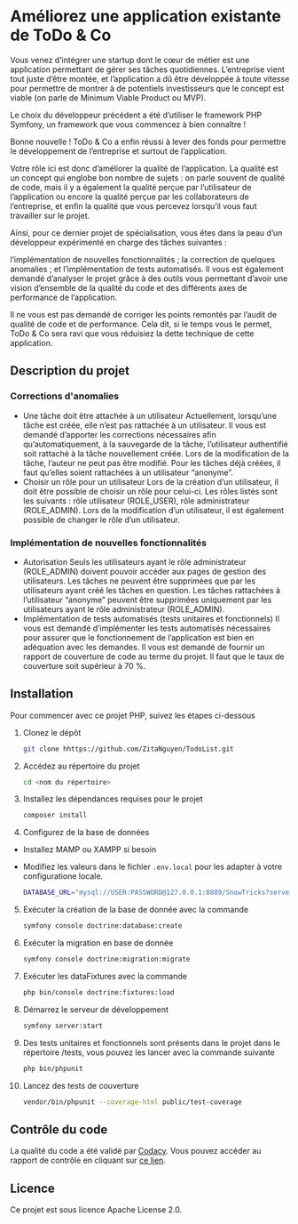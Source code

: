 # Améliorez une application existante de ToDo & Co
Vous venez d’intégrer une startup dont le cœur de métier est une application permettant de gérer ses tâches quotidiennes. L’entreprise vient tout juste d’être montée, et l’application a dû être développée à toute vitesse pour permettre de montrer à de potentiels investisseurs que le concept est viable (on parle de Minimum Viable Product ou MVP).

Le choix du développeur précédent a été d’utiliser le framework PHP Symfony, un framework que vous commencez à bien connaître !

Bonne nouvelle ! ToDo & Co a enfin réussi à lever des fonds pour permettre le développement de l’entreprise et surtout de l’application.

Votre rôle ici est donc d’améliorer la qualité de l’application. La qualité est un concept qui englobe bon nombre de sujets : on parle souvent de qualité de code, mais il y a également la qualité perçue par l’utilisateur de l’application ou encore la qualité perçue par les collaborateurs de l’entreprise, et enfin la qualité que vous percevez lorsqu’il vous faut travailler sur le projet.

Ainsi, pour ce dernier projet de spécialisation, vous êtes dans la peau d’un développeur expérimenté en charge des tâches suivantes :

l’implémentation de nouvelles fonctionnalités ; la correction de quelques anomalies ; et l’implémentation de tests automatisés. Il vous est également demandé d’analyser le projet grâce à des outils vous permettant d’avoir une vision d’ensemble de la qualité du code et des différents axes de performance de l’application.

Il ne vous est pas demandé de corriger les points remontés par l’audit de qualité de code et de performance. Cela dit, si le temps vous le permet, ToDo & Co sera ravi que vous réduisiez la dette technique de cette application.

## Description du projet

### Corrections d'anomalies
* Une tâche doit être attachée à un utilisateur
  Actuellement, lorsqu’une tâche est créée, elle n’est pas rattachée à un utilisateur. Il vous est demandé d’apporter les corrections nécessaires afin qu’automatiquement, à la sauvegarde de la tâche, l’utilisateur authentifié soit rattaché à la tâche nouvellement créée. Lors de la modification de la tâche, l’auteur ne peut pas être modifié. Pour les tâches déjà créées, il faut qu’elles soient rattachées à un utilisateur “anonyme”.
* Choisir un rôle pour un utilisateur
  Lors de la création d’un utilisateur, il doit être possible de choisir un rôle pour celui-ci. Les rôles listés sont les suivants : rôle utilisateur (ROLE_USER), rôle administrateur (ROLE_ADMIN). Lors de la modification d’un utilisateur, il est également possible de changer le rôle d’un utilisateur.

### Implémentation de nouvelles fonctionnalités
* Autorisation
  Seuls les utilisateurs ayant le rôle administrateur (ROLE_ADMIN) doivent pouvoir accéder aux pages de gestion des utilisateurs. Les tâches ne peuvent être supprimées que par les utilisateurs ayant créé les tâches en question. Les tâches rattachées à l’utilisateur “anonyme” peuvent être supprimées uniquement par les utilisateurs ayant le rôle administrateur (ROLE_ADMIN).
* Implémentation de tests automatisés (tests unitaires et fonctionnels)
  Il vous est demandé d’implémenter les tests automatisés nécessaires pour assurer que le fonctionnement de l’application est bien en adéquation avec les demandes. Il vous est demandé de fournir un rapport de couverture de code au terme du projet. Il faut que le taux de couverture soit supérieur à 70 %.


## Installation
Pour commencer avec ce projet PHP, suivez les étapes ci-dessous
1. Clonez le dépôt

   ```bash
   git clone hhttps://github.com/ZitaNguyen/TodoList.git
   ```

2. Accédez au répertoire du projet

   ```bash
   cd <nom du répertoire>
   ```

3. Installez les dépendances requises pour le projet

   ```bash
   composer install
   ```

4. Configurez de la base de données
- Installez MAMP ou XAMPP si besoin
- Modifiez les valeurs dans le fichier `.env.local` pour les adapter à votre configuratione locale.

   ```bash
   DATABASE_URL="mysql://USER:PASSWORD@127.0.0.1:8889/SnowTricks?serverVersion=5.7.40"
   ```

5. Exécuter la création de la base de donnée avec la commande

   ```bash
   symfony console doctrine:database:create
   ```

6. Exécuter la migration en base de donnée

   ```bash
   symfony console doctrine:migration:migrate
   ```

7. Exécuter les dataFixtures avec la commande

   ```bash
   php bin/console doctrine:fixtures:load
   ```

8. Démarrez le serveur de développement

    ```bash
    symfony server:start
    ```

9. Des tests unitaires et fonctionnels sont présents dans le projet dans le répertoire /tests, vous pouvez les lancer avec la commande suivante

    ```bash
    php bin/phpunit
    ```

10. Lancez des tests de couverture
    
    ```bash
    vendor/bin/phpunit --coverage-html public/test-coverage
    ```

## Contrôle du code

La qualité du code a été validé par [Codacy](https://codeclimate.com/). Vous pouvez accéder au rapport de contrôle en cliquant sur [ce lien](https://app.codacy.com/gh/ZitaNguyen/TodoList/dashboard).

## Licence

Ce projet est sous licence Apache License 2.0.

